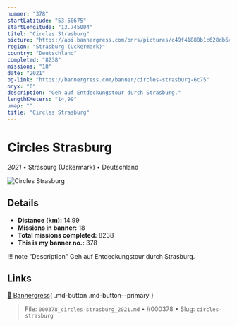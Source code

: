```yaml
---
nummer: "378"
startLatitude: "53.50675"
startLongitude: "13.745004"
titel: "Circles Strasburg"
picture: "https://api.bannergress.com/bnrs/pictures/c49f41888b1c628db6cc35914e5a95cd"
region: "Strasburg (Uckermark)"
country: "Deutschland"
completed: "8238"
missions: "18"
date: "2021"
bg-link: "https://bannergress.com/banner/circles-strasburg-6c75"
onyx: "0"
description: "Geh auf Entdeckungstour durch Strasburg."
lengthKMeters: "14,99"
umap: ""
title: "Circles Strasburg"
---
```

# Circles Strasburg

*2021* • Strasburg (Uckermark) • Deutschland

![Circles Strasburg](https://api.bannergress.com/bnrs/pictures/c49f41888b1c628db6cc35914e5a95cd)

## Details
- **Distance (km):** 14.99
- **Missions in banner:** 18
- **Total missions completed:** 8238
- **This is my banner no.:** 378


!!! note "Description"
    Geh auf Entdeckungstour durch Strasburg.



## Links
[🔗 Bannergress](https://bannergress.com/banner/circles-strasburg-6c75){ .md-button .md-button--primary }



> File: `000378_circles-strasburg_2021.md` • #000378 • Slug: `circles-strasburg`

